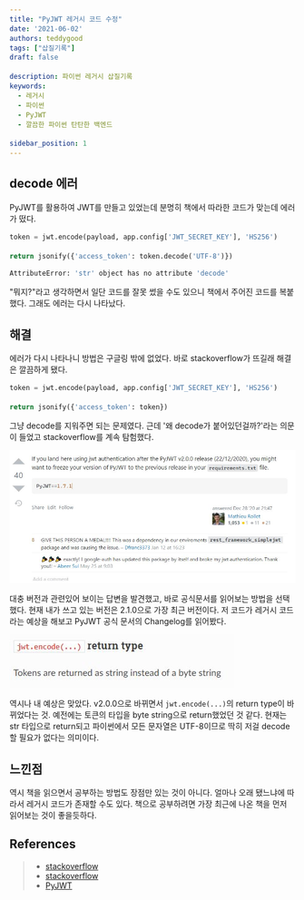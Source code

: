 ```yaml
---
title: "PyJWT 레거시 코드 수정"
date: '2021-06-02'
authors: teddygood
tags: ["삽질기록"]
draft: false

description: 파이썬 레거시 삽질기록
keywords:
  - 레거시
  - 파이썬
  - PyJWT
  - 깔끔한 파이썬 탄탄한 백엔드

sidebar_position: 1
---
```


## decode 에러

PyJWT를 활용하여 JWT를 만들고 있었는데 분명히 책에서 따라한 코드가 맞는데 에러가 떴다.

```python
token = jwt.encode(payload, app.config['JWT_SECRET_KEY'], 'HS256')

return jsonify({'access_token': token.decode('UTF-8')})
```

```bash
AttributeError: 'str' object has no attribute 'decode'
```

"뭐지?"라고 생각하면서 일단 코드를 잘못 썼을 수도 있으니 책에서 주어진 코드를 복붙했다. 그래도 에러는 다시 나타났다.

## 해결

에러가 다시 나타나니 방법은 구글링 밖에 없었다. 바로 stackoverflow가 뜨길래 해결은 깔끔하게 됐다.

```python
token = jwt.encode(payload, app.config['JWT_SECRET_KEY'], 'HS256')

return jsonify({'access_token': token})
```

그냥 decode를 지워주면 되는 문제였다. 근데 '왜 decode가 붙어있던걸까?'라는 의문이 들었고 stackoverflow를 계속 탐험했다.

![pyjwt-version-stackoverflow](../assets/pyjwt-version-stackoverflow.jpg)

대충 버전과 관련있어 보이는 답변을 발견했고, 바로 공식문서를 읽어보는 방법을 선택했다. 현재 내가 쓰고 있는 버전은 2.1.0으로 가장 최근 버전이다. 저 코드가 레거시 코드라는 예상을 해보고 PyJWT 공식 문서의 Changelog를 읽어봤다.

![jwt-encode-return-type](../assets/jwt-encode-return-type.jpg)

역시나 내 예상은 맞았다. v2.0.0으로 바뀌면서 `jwt.encode(...)`의 return type이 바뀌었다는 것. 예전에는 토큰의 타입을 byte string으로 return했었던 것 같다. 현재는 str 타입으로 return되고 파이썬에서 모든 문자열은 UTF-8이므로 딱히 저걸 decode할 필요가 없다는 의미이다.

## 느낀점

역시 책을 읽으면서 공부하는 방법도 장점만 있는 것이 아니다. 얼마나 오래 됐느냐에 따라서 레거시 코드가 존재할 수도 있다. 책으로 공부하려면 가장 최근에 나온 책을 먼저 읽어보는 것이 좋을듯하다.


## References

>- [stackoverflow](https://stackoverflow.com/questions/50979667/python-attributeerror-str-object-has-no-attribute-decode) 
>- [stackoverflow](https://stackoverflow.com/questions/65798281/attributeerror-str-object-has-no-attribute-decode-python-error/66065560#66065560)
>- [PyJWT](https://pyjwt.readthedocs.io/en/latest/index.html)